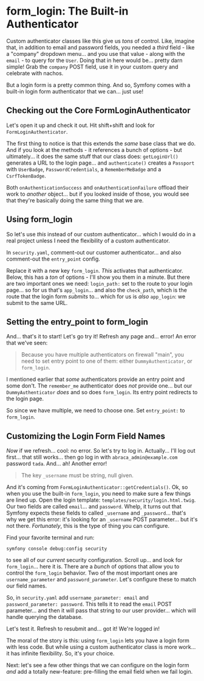 # form_login: The Built-in Authenticator

Custom authenticator classes like this give us *tons* of control. Like, imagine that,
in addition to email and password fields, you needed a *third* field - like a
"company" dropdown menu... and you use that value - along with the `email` - to
query for the `User`. Doing that in here would be... pretty darn simple! Grab the
`company` POST field, use it in your custom query and celebrate with nachos.

But a login form is a pretty common thing. And so, Symfony comes with a built-in
login form authenticator that we can... just use!

## Checking out the Core FormLoginAuthenticator

Let's open it up and check it out. Hit shift+shift and look for
`FormLoginAuthenticator`.

The first thing to notice is that this extends the *same* base class that we do. And
if you look at the methods - it references a bunch of options - but ultimately...
it does the same stuff that our class does: `getLoginUrl()` generates a URL to the
login page... and `authenticate()` creates a `Passport` with `UserBadge`,
`PasswordCredentials`, a `RememberMeBadge` and a `CsrfTokenBadge`.

Both `onAuthenticationSuccess` and `onAuthenticationFailure` offload their work
to *another* object... but if you looked inside of those, you would see that they're
basically doing the same thing that we are.

## Using form_login

So let's use *this* instead of our custom authenticator... which I would do in
a real project unless I need the flexibility of a custom authenticator.

In `security.yaml`, comment-out our customer authenticator... and also comment-out
the `entry_point` config.

Replace it with a new key `form_login`. *This* activates that authenticator. Below,
this has a *ton* of options - I'll show you them in a minute. But there are two
important ones we need: `login_path:` set to the route to your login page... so for
us that's `app_login`... and also the `check_path`, which is the route that the
login form *submits* to... which for us is *also* `app_login`: we submit to the
same URL.

## Setting the entry_point to form_login

And... that's it to start! Let's go try it! Refresh any page and... error! An error
that we've seen:

> Because you have multiple authenticators on firewall "main", you need to
> set entry point to one of them: either `DummyAuthenticator`, or `form_login`.

I mentioned earlier that *some* authenticators provide an entry point and some
don't. The `remember_me` authenticator does *not* provide one... but our
`DummyAuthenticator` *does* and so does `form_login`. Its entry point redirects
to the login page.

So since we have multiple, we need to choose one. Set `entry_point:` to `form_login`.

## Customizing the Login Form Field Names

*Now* if we refresh... cool: no error. So let's try to log in. Actually... I'll
log out first... that still works... then go log in with `abraca_admin@example.com`
password `tada`. And... ah! Another error!

> The key `_username` must be string, null given.

And it's coming from `FormLoginAuthenticator::getCredentials()`. Ok, so when you
use the built-in `form_login`, you need to make sure a few things are lined up.
Open the login template: `templates/security/login.html.twig`. Our two fields
are called `email`... and `password`. Whelp, it turns out that Symfony expects these
fields to called `_username` and `_password`... that's why we get this error: it's
looking for an `_username` POST parameter... but it's not there. *Fortunately*,
this is the type of thing you can configure.

Find your favorite terminal and run:

```terminal
symfony console debug:config security
```

to see all of our *current* security configuration. Scroll up... and look for
`form_login`... here it is. There are a *bunch* of options that allow you to control
the `form_login` behavior. Two of the most important ones are `username_parameter`
and `password_parameter`. Let's configure these to match our field names.

So, in `security.yaml` add `username_parameter: email` and
`password_parameter: password`. This tells it to read the `email` POST parameter...
and then it will pass that string to our user provider... which will handle querying
the database.

Let's test it. Refresh to resubmit and... got it! We're logged in!

The moral of the story is this: using `form_login` lets you have a login form with
less code. But while using a custom authenticator class is more work... it has
infinite flexibility. So, it's your choice.

Next: let's see a few other things that we can configure on the login form *and*
add a totally new-feature: pre-filling the email field when we fail login.
